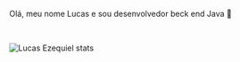 Olá, meu nome Lucas e sou desenvolvedor beck end Java 👋

<br>

![Lucas Ezequiel stats](https://github-readme-stats.vercel.app/api?username=lucasbezq&show_icons=true&theme=radical)


